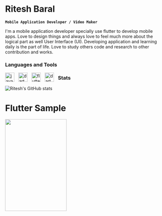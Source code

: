 

# Ritesh Baral

**`Mobile Application Developer / Video Maker`**

I'm a mobile application developer specially use flutter to develop mobile apps. Love to design things and always love to feel much more about the logical part as well User Interface (UI). Developing application and learning daily is the part of life. Love to study others code and research to other contribution and works.


### Languages and Tools

<img align="left" alt="java" width="30px" style="padding-right:10px;" src="https://cdn.jsdelivr.net/gh/devicons/devicon/icons/java/java-original-wordmark.svg">
<img align="left" alt="dart" width="30px" style="padding-right:10px;" src="https://cdn.jsdelivr.net/gh/devicons/devicon/icons/dart/dart-original-wordmark.svg">
<img align="left" alt="flutter" width="30px" style="padding-right:10px;" src="https://cdn.jsdelivr.net/gh/devicons/devicon/icons/flutter/flutter-original.svg">
<img align="left" alt="dart" width="30px" style="padding-right:10px;" src="https://cdn.jsdelivr.net/gh/devicons/devicon/icons/androidstudio/androidstudio-original.svg">




### Stats

![Ritesh's GitHub stats](https://github-readme-stats.vercel.app/api?username=Ritesh-056&theme=ayu-mirage&show_icons=true)

                                            
# Flutter Sample  
<img src="https://user-images.githubusercontent.com/53189504/141793238-f07a4509-0487-48c4-a192-ebbd04619954.png" height="300" width="200">


      
